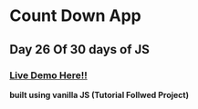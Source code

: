 # Count Down App

## Day 26 Of 30 days of JS

### [Live Demo Here!!](https://melodic-kleicha-416268.netlify.app/)

**built using vanilla JS
(Tutorial Follwed Project)**    